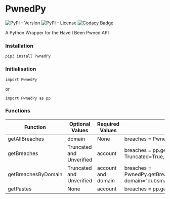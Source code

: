 # PwnedPy
![PyPI - Version](https://img.shields.io/pypi/v/PwnedPy.svg) ![PyPI - License](https://img.shields.io/pypi/l/PwnedPy.svg) [![Codacy Badge](https://api.codacy.com/project/badge/Grade/cbe32a93922141a693b9679229ffcfbd)](https://www.codacy.com/app/navanchauhan/PwnedPy?utm_source=github.com&amp;utm_medium=referral&amp;utm_content=navanchauhan/PwnedPy&amp;utm_campaign=Badge_Grade)


A Python Wrapper for the Have I Been Pwned API

### Installation
```
pip3 install PwnedPy
```
### Initialisation
```
import PwnedPy
```
or
```
import PwnedPy as pp
```
### Functions

| Function | Optional Values | Required Values | Example | Output |
|----------|-----------------|--------|---------|-----------|
| getAllBreaches | domain | None | breaches = PwnedPy.getAllBreaches(domain="adobe.com")| JSON |
| getBreaches | Truncated and Unverified | account | breaches = pp.getBreaches("navanchauhan@gmail.com", Truncated=True, Unverified=True) | JSON |
| getBreachesByDomain | Truncated and Unverified | account and domain | breaches = PwnedPy.getBreachesByDomain("navanchauhan@gmail.com", domain="dubsmash.com") | JSON |
| getPastes | None | account | breaches = pp.getPastes("navanchauhan@gmail.com") | JSON |
